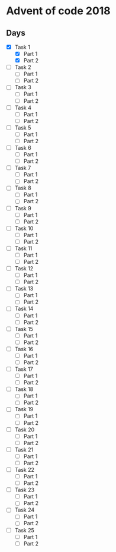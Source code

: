 # Advent of code 2018

## Days
- [x] Task 1
  - [x] Part 1
  - [x] Part 2
- [ ] Task 2
  - [ ] Part 1
  - [ ] Part 2
- [ ] Task 3
  - [ ] Part 1
  - [ ] Part 2
- [ ] Task 4
  - [ ] Part 1
  - [ ] Part 2
- [ ] Task 5
  - [ ] Part 1
  - [ ] Part 2
- [ ] Task 6
  - [ ] Part 1
  - [ ] Part 2
- [ ] Task 7
  - [ ] Part 1
  - [ ] Part 2
- [ ] Task 8
  - [ ] Part 1
  - [ ] Part 2
- [ ] Task 9
  - [ ] Part 1
  - [ ] Part 2
- [ ] Task 10
  - [ ] Part 1
  - [ ] Part 2
- [ ] Task 11
  - [ ] Part 1
  - [ ] Part 2
- [ ] Task 12
  - [ ] Part 1
  - [ ] Part 2
- [ ] Task 13
  - [ ] Part 1
  - [ ] Part 2
- [ ] Task 14
  - [ ] Part 1
  - [ ] Part 2
- [ ] Task 15
  - [ ] Part 1
  - [ ] Part 2
- [ ] Task 16
  - [ ] Part 1
  - [ ] Part 2
- [ ] Task 17
  - [ ] Part 1
  - [ ] Part 2
- [ ] Task 18
  - [ ] Part 1
  - [ ] Part 2
- [ ] Task 19
  - [ ] Part 1
  - [ ] Part 2
- [ ] Task 20
  - [ ] Part 1
  - [ ] Part 2
- [ ] Task 21
  - [ ] Part 1
  - [ ] Part 2
- [ ] Task 22
  - [ ] Part 1
  - [ ] Part 2
- [ ] Task 23
  - [ ] Part 1
  - [ ] Part 2
- [ ] Task 24
  - [ ] Part 1
  - [ ] Part 2
- [ ] Task 25
  - [ ] Part 1
  - [ ] Part 2